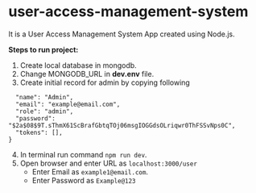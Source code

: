 # user-access-management-system
It is a User Access Management System App created using Node.js.

**Steps to run project:**
1. Create local database in mongodb.
2. Change MONGODB_URL in **dev.env** file.
3. Create initial record for admin by copying following 
```{
  "name": "Admin",
  "email": "example@email.com",
  "role": "admin",
  "password": "$2a$08$9T.sThmX61ScBrafGbtqTOj06msgIOGGdsOLriqwr0ThFSSvNps0C",
  "tokens": [],
}
```
4. In terminal run command `npm run dev`.
5. Open browser and enter URL as `localhost:3000/user`
    - Enter Email as `example1@email.com`.
    - Enter Password as `Example@123`
